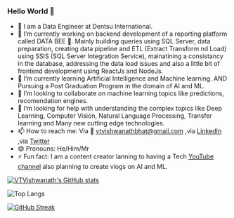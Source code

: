 ### Hello World 👋

- 🚗 I am a Data Engineer at Dentsu International.
- 🔭 I’m currently working on backend development of a reporting platform called DATA BEE 🐝. Mainly building queries using SQL Server, data preparation, creating data pipeline and ETL (Extract Transform nd Load) using SSIS (SQL Server Integration Service), mainatining a consistancy in the database, addressing the data load issues and also a little bit of frontend development using ReactJs and NodeJs.
- 🌱 I’m currently learning Artificial Intelligence and Machine learning. AND Pursuing a Post Graduation Program in the domain of AI and ML.
- 👯 I’m looking to collaborate on machine learning topics like predictions, recomendation engines. 
- 🤔 I’m looking for help with understanding the complex topics like Deep Learning, Computer Vision, Natural Language Processing, Transfer learning and Many new cutting edge technologies.
- 📫 How to reach me: Via 📧 vtvishwanathbhat@gmail.com ,via [LinkedIn](https://www.linkedin.com/in/vtvishwanath/) ,via [Twitter](https://twitter.com/Techie_VISH)
- 😄 Pronouns: He/Him/Mr
- ⚡ Fun fact: I am a content creator lanning to having a Tech [YouTube channel](https://www.youtube.com/techievish) also planning to create vlogs on AI and ML.


<!--
**VTVISHWANATH/VTVISHWANATH** is a ✨ _special_ ✨ repository because its `README.md` (this file) appears on your GitHub profile.

Here are some ideas to get you started:

- 🔭 I’m currently working on ...
- 🌱 I’m currently learning ...
- 👯 I’m looking to collaborate on ...
- 🤔 I’m looking for help with ...
- 💬 Ask me about ...
- 📫 How to reach me: ...
- 😄 Pronouns: ...
- ⚡ Fun fact: ...
-->


[![VTVishwanath's GitHub stats](https://github-readme-stats.vercel.app/api?username=VTVishwanath&?count_private=true&theme=gotham&show_icons=true&include_all_commits=yes)](https://github.com/anuraghazra/github-readme-stats) 

![Top Langs](https://github-readme-stats.vercel.app/api/top-langs/?username=VTVishwanath&theme=gotham&layout=compact)

[![GitHub Streak](https://github-readme-streak-stats.herokuapp.com?user=VTVishwanath&theme=gotham)](https://git.io/streak-stats)
